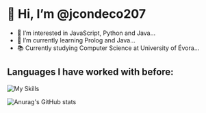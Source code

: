 # 👋 Hi, I’m @jcondeco207
- 👀 I’m interested in JavaScript, Python and Java...
- 🌱 I’m currently learning Prolog and Java...
- 📚 Currently studying Computer Science at University of Évora...

## Languages I have worked with before:
![My Skills](https://skills.thijs.gg/icons?i=js,java,c,cpp,cs,py,html,css,postgres,dart,markdown,)



<!--[![Top Langs](https://github-readme-stats.vercel.app/api/top-langs/?username=jcondeco207&layout=compact)](https://github.com/anuraghazra/github-readme-stats&count_private=true)-->
![Anurag's GitHub stats](https://github-readme-stats.vercel.app/api?username=jcondeco207&show_icons=true&theme=tokyonight)

<!---
jcondeco207/jcondeco207 is a ✨ special ✨ repository because its `README.md` (this file) appears on your GitHub profile.
You can click the Preview link to take a look at your changes.
--->

